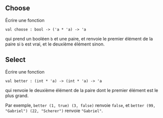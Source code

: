 ## Choose

Écrire une fonction

```
val choose : bool -> ('a * 'a) -> 'a
```

qui prend un booléen `b` et une paire, et renvoie le premier élément
de la paire si `b` est vrai, et le deuxième élément sinon.


## Select

Écrire une fonction

```
val better : (int * 'a) -> (int * 'a) -> 'a
```

qui renvoie le deuxième élément de la paire dont le premier élément
est le plus grand.

Par exemple, `better (1, true) (3, false)` renvoie `false`, et `better
(99, "Gabriel") (22, "Scherer")` renvoie `"Gabriel"`.
